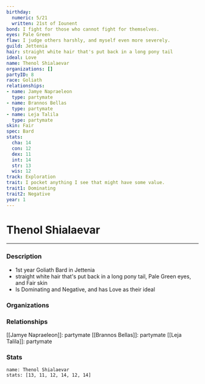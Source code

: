 ```yaml
---
birthday:
  numeric: 5/21
  written: 21st of Iounent
bond: I fight for those who cannot fight for themselves.
eyes: Pale Green
flaw: I judge others harshly, and myself even more severely.
guild: Jettenia
hair: straight white hair that's put back in a long pony tail
ideal: Love
name: Thenol Shialaevar
organizations: []
partyID: 8
race: Goliath
relationships:
- name: Jamye Napraeleon
  type: partymate
- name: Brannos Bellas
  type: partymate
- name: Leja Talila
  type: partymate
skin: Fair
spec: Bard
stats:
  cha: 14
  con: 12
  dex: 11
  int: 14
  str: 13
  wis: 12
track: Exploration
trait: I pocket anything I see that might have some value.
trait1: Dominating
trait2: Negative
year: 1
---
```

# Thenol Shialaevar
---
### Description
- 1st year Goliath Bard in Jettenia
- straight white hair that's put back in a long pony tail, Pale Green eyes, and Fair skin
- Is Dominating and Negative, and has Love as their ideal

### Organizations
### Relationships
[[Jamye Napraeleon]]: partymate
[[Brannos Bellas]]: partymate
[[Leja Talila]]: partymate
### Stats
```statblock
name: Thenol Shialaevar
stats: [13, 11, 12, 14, 12, 14]
```